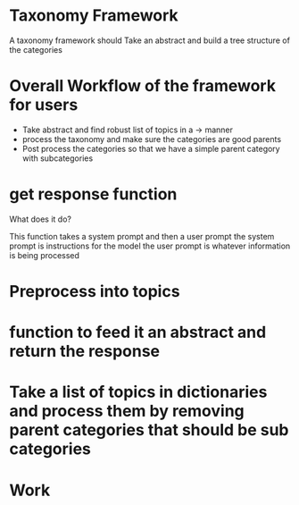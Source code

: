 # Taxonomy Framework
A taxonomy framework should Take an abstract and build a tree structure of the categories

# Overall Workflow of the framework for users
- Take abstract and find robust list of topics in a <root> -> <Child> manner
- process the taxonomy and make sure the categories are good parents 
- Post process the categories so that we have a simple parent category with subcategories


# get response function
What does it do?

This function takes a system prompt and then a user prompt
the system prompt is instructions for the model
the user prompt is whatever information is being processed
# Preprocess into topics
# function to feed it an abstract and return the response

# Take a list of topics in dictionaries and process them by removing parent categories that should be sub categories

# Work